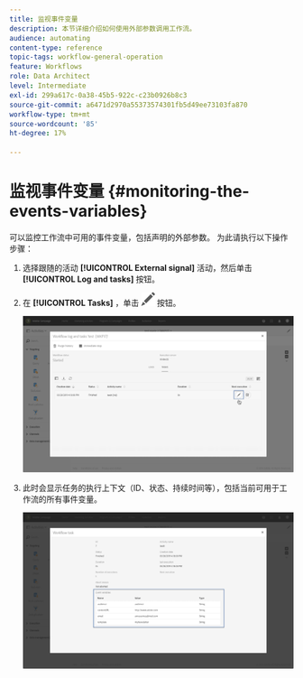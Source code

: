 ```yaml
---
title: 监视事件变量
description: 本节详细介绍如何使用外部参数调用工作流。
audience: automating
content-type: reference
topic-tags: workflow-general-operation
feature: Workflows
role: Data Architect
level: Intermediate
exl-id: 299a617c-0a38-45b5-922c-c23b0926b8c3
source-git-commit: a6471d2970a55373574301fb5d49ee73103fa870
workflow-type: tm+mt
source-wordcount: '85'
ht-degree: 17%

---
```


# 监视事件变量 {#monitoring-the-events-variables}

可以监控工作流中可用的事件变量，包括声明的外部参数。 为此请执行以下操作步骤：

1. 选择跟随的活动 **[!UICONTROL External signal]** 活动，然后单击 **[!UICONTROL Log and tasks]** 按钮。
1. 在 **[!UICONTROL Tasks]** ，单击 ![](assets/edit_darkgrey-24px.png) 按钮。

   ![](assets/extsignal_monitoring_2.png)

1. 此时会显示任务的执行上下文（ID、状态、持续时间等），包括当前可用于工作流的所有事件变量。

   ![](assets/extsignal_monitoring_3.png)
